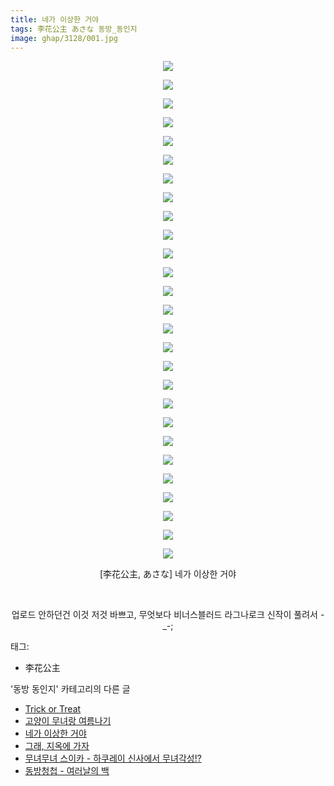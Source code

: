 ```yaml
---
title: 네가 이상한 거야
tags: 李花公主 あさな 동방_동인지
image: ghap/3128/001.jpg
---
```

<div class="article">
<p style="text-align: center; clear: none; float: none;"><img src="{{ site.nasurl }}/ghap/3128/001.jpg"/></p>
<p style="text-align: center; clear: none; float: none;"><img src="{{ site.nasurl }}/ghap/3128/002.jpg"/></p>
<p style="text-align: center; clear: none; float: none;"><img src="{{ site.nasurl }}/ghap/3128/003.jpg"/></p>
<p style="text-align: center; clear: none; float: none;"><img src="{{ site.nasurl }}/ghap/3128/004.jpg"/></p>
<p style="text-align: center; clear: none; float: none;"><img src="{{ site.nasurl }}/ghap/3128/005.jpg"/></p>
<p style="text-align: center; clear: none; float: none;"><img src="{{ site.nasurl }}/ghap/3128/006.jpg"/></p>
<p style="text-align: center; clear: none; float: none;"><img src="{{ site.nasurl }}/ghap/3128/007.jpg"/></p>
<p style="text-align: center; clear: none; float: none;"><img src="{{ site.nasurl }}/ghap/3128/008.jpg"/></p>
<p style="text-align: center; clear: none; float: none;"><img src="{{ site.nasurl }}/ghap/3128/009.jpg"/></p>
<p style="text-align: center; clear: none; float: none;"><img src="{{ site.nasurl }}/ghap/3128/010.jpg"/></p>
<p style="text-align: center; clear: none; float: none;"><img src="{{ site.nasurl }}/ghap/3128/011.jpg"/></p>
<p style="text-align: center; clear: none; float: none;"><img src="{{ site.nasurl }}/ghap/3128/012.jpg"/></p>
<p style="text-align: center; clear: none; float: none;"><img src="{{ site.nasurl }}/ghap/3128/013.jpg"/></p>
<p style="text-align: center; clear: none; float: none;"><img src="{{ site.nasurl }}/ghap/3128/014.jpg"/></p>
<p style="text-align: center; clear: none; float: none;"><img src="{{ site.nasurl }}/ghap/3128/015.jpg"/></p>
<p style="text-align: center; clear: none; float: none;"><img src="{{ site.nasurl }}/ghap/3128/016.jpg"/></p>
<p style="text-align: center; clear: none; float: none;"><img src="{{ site.nasurl }}/ghap/3128/017.jpg"/></p>
<p style="text-align: center; clear: none; float: none;"><img src="{{ site.nasurl }}/ghap/3128/018.jpg"/></p>
<p style="text-align: center; clear: none; float: none;"><img src="{{ site.nasurl }}/ghap/3128/019.jpg"/></p>
<p style="text-align: center; clear: none; float: none;"><img src="{{ site.nasurl }}/ghap/3128/020.jpg"/></p>
<p style="text-align: center; clear: none; float: none;"><img src="{{ site.nasurl }}/ghap/3128/021.jpg"/></p>
<p style="text-align: center; clear: none; float: none;"><img src="{{ site.nasurl }}/ghap/3128/022.jpg"/></p>
<p style="text-align: center; clear: none; float: none;"><img src="{{ site.nasurl }}/ghap/3128/023.jpg"/></p>
<p style="text-align: center; clear: none; float: none;"><img src="{{ site.nasurl }}/ghap/3128/024.jpg"/></p>
<p style="text-align: center; clear: none; float: none;"><img src="{{ site.nasurl }}/ghap/3128/025.jpg"/></p>
<p style="text-align: center; clear: none; float: none;"><img src="{{ site.nasurl }}/ghap/3128/026.jpg"/></p>
<p style="text-align: center; clear: none; float: none;"><img src="{{ site.nasurl }}/ghap/3128/027.jpg"/></p>
<p style="text-align: center; clear: none; float: none;">[李花公主, あさな] 네가 이상한 거야</p>
<p style="text-align: center; clear: none; float: none;"><br/></p>
<p style="text-align: center; clear: none; float: none;">업로드 안하던건 이것 저것 바쁘고, 무엇보다 비너스블러드 라그나로크 신작이 풀려서 -_-;</p>
</div><div class="tagTrail">
<p>태그: </p>
<ul>
<li>李花公主</li>
</ul>
</div><div class="another">
<p>'동방 동인지' 카테고리의 다른 글</p>
<ul>
<li><a href="/2017-02-03-ghap_3130">Trick or Treat</a></li>
<li><a href="/2017-02-03-ghap_3129">고양이 무녀랑 여름나기</a></li>
<li><a href="/2017-02-03-ghap_3128">네가 이상한 거야</a></li>
<li><a href="/2017-01-12-ghap_3116">그래, 지옥에 가자</a></li>
<li><a href="/2017-01-12-ghap_3115">무녀무녀 스이카 - 하쿠레이 신사에서 무녀각성!?</a></li>
<li><a href="/2017-01-12-ghap_3114">동방청첩 - 여러날의 백</a></li>
</ul>
</div><div class="cb_module cb_fluid">
<div class="cb_wrt cb_profile">
</div><!-- commentList close -->
</div>